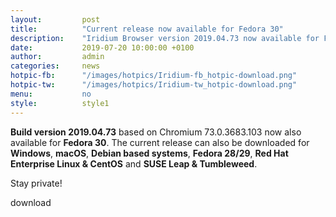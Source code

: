 ```yaml
---
layout: 		post
title:  		"Current release now available for Fedora 30"
description: 	"Iridium Browser version 2019.04.73 now available for Fedora 30."
date:	 		2019-07-20 10:00:00 +0100
author:			admin
categories:		news
hotpic-fb:		"/images/hotpics/Iridium-fb_hotpic-download.png"
hotpic-tw:		"/images/hotpics/Iridium-tw_hotpic-download.png"
menu: 			no
style: 			style1
---
```


**Build version 2019.04.73** based on Chromium 73.0.3683.103 now also available for **Fedora 30**.
The current release can also be downloaded for **Windows**, **macOS**, **Debian based systems**, **Fedora 28/29**, **Red Hat Enterprise Linux & CentOS** and **SUSE Leap & Tumbleweed**.   


Stay private!
        
<a id="download-parser2" class="button download" title="download Iridium Browser">download</a>